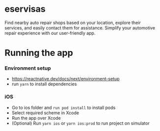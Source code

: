 # eservisas

Find nearby auto repair shops based on your location, explore their services, and easily contact them for assistance. Simplify your automotive repair experience with our user-friendly app.

# Running the app
  ### Environment setup
  - https://reactnative.dev/docs/next/environment-setup
  - run `yarn` to install dependencies

### iOS

  - Go to ios folder and `run pod install` to install pods
  - Select required scheme in Xcode
  - Run the app over Xcode
  - (Optional) Run `yarn ios` or `yarn ios:prod` to run project on simulator
